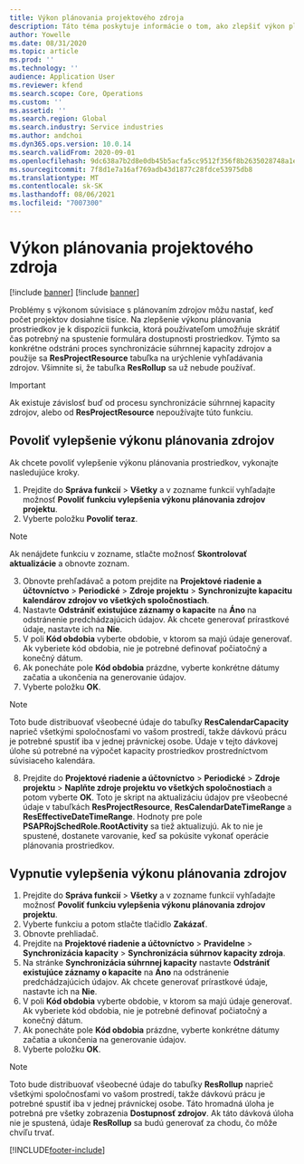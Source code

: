 ```yaml
---
title: Výkon plánovania projektového zdroja
description: Táto téma poskytuje informácie o tom, ako zlepšiť výkon plánovania prostriedkov pre veľký počet projektov.
author: Yowelle
ms.date: 08/31/2020
ms.topic: article
ms.prod: ''
ms.technology: ''
audience: Application User
ms.reviewer: kfend
ms.search.scope: Core, Operations
ms.custom: ''
ms.assetid: ''
ms.search.region: Global
ms.search.industry: Service industries
ms.author: andchoi
ms.dyn365.ops.version: 10.0.14
ms.search.validFrom: 2020-09-01
ms.openlocfilehash: 9dc638a7b2d8e0db45b5acfa5cc9512f356f8b2635028748a1e2c3230605c154
ms.sourcegitcommit: 7f8d1e7a16af769adb43d1877c28fdce53975db8
ms.translationtype: MT
ms.contentlocale: sk-SK
ms.lasthandoff: 08/06/2021
ms.locfileid: "7007300"
---
```

# <a name="project-resource-scheduling-performance"></a>Výkon plánovania projektového zdroja

[!include [banner](../includes/banner.md)]
[!include [banner](../includes/preview-banner.md)]


Problémy s výkonom súvisiace s plánovaním zdrojov môžu nastať, keď počet projektov dosiahne tisíce. Na zlepšenie výkonu plánovania prostriedkov je k dispozícii funkcia, ktorá používateľom umožňuje skrátiť čas potrebný na spustenie formulára dostupnosti prostriedkov. Týmto sa konkrétne odstráni proces synchronizácie súhrnnej kapacity zdrojov a použije sa **ResProjectResource** tabuľka na urýchlenie vyhľadávania zdrojov. Všimnite si, že tabuľka **ResRollup** sa už nebude používať.

> [!IMPORTANT]
> Ak existuje závislosť buď od procesu synchronizácie súhrnnej kapacity zdrojov, alebo od **ResProjectResource** nepoužívajte túto funkciu.

## <a name="enable-resource-scheduling-performance-enhancement"></a>Povoliť vylepšenie výkonu plánovania zdrojov
Ak chcete povoliť vylepšenie výkonu plánovania prostriedkov, vykonajte nasledujúce kroky.

1. Prejdite do **Správa funkcií** > **Všetky** a v zozname funkcií vyhľadajte možnosť **Povoliť funkciu vylepšenia výkonu plánovania zdrojov projektu**.
2. Vyberte položku **Povoliť teraz**.

> [!NOTE]
> Ak nenájdete funkciu v zozname, stlačte možnosť **Skontrolovať aktualizácie** a obnovte zoznam.

3. Obnovte prehľadávač a potom prejdite na **Projektové riadenie a účtovníctvo** > **Periodické** > **Zdroje projektu** > **Synchronizujte kapacitu kalendárov zdrojov vo všetkých spoločnostiach**.
4. Nastavte **Odstrániť existujúce záznamy o kapacite** na **Áno** na odstránenie predchádzajúcich údajov. Ak chcete generovať prírastkové údaje, nastavte ich na **Nie**.
5. V poli **Kód obdobia** vyberte obdobie, v ktorom sa majú údaje generovať. Ak vyberiete kód obdobia, nie je potrebné definovať počiatočný a konečný dátum.
6. Ak ponecháte pole **Kód obdobia** prázdne, vyberte konkrétne dátumy začatia a ukončenia na generovanie údajov.
7. Vyberte položku **OK**.

 > [!NOTE]
 > Toto bude distribuovať všeobecné údaje do tabuľky **ResCalendarCapacity** naprieč všetkými spoločnosťami vo vašom prostredí, takže dávkovú prácu je potrebné spustiť iba v jednej právnickej osobe. Údaje v tejto dávkovej úlohe sú potrebné na výpočet kapacity prostriedkov prostredníctvom súvisiaceho kalendára.

8. Prejdite do **Projektové riadenie a účtovníctvo** > **Periodické** > **Zdroje projektu** > **Naplňte zdroje projektu vo všetkých spoločnostiach** a potom vyberte **OK**. Toto je skript na aktualizáciu údajov pre všeobecné údaje v tabuľkách **ResProjectResource**, **ResCalendarDateTimeRange** a **ResEffectiveDateTimeRange**. Hodnoty pre pole **PSAPRojSchedRole.RootActivity** sa tiež aktualizujú. Ak to nie je spustené, dostanete varovanie, keď sa pokúsite vykonať operácie plánovania prostriedkov.
 
## <a name="turn-off-resource-scheduling-performance-enhancement"></a>Vypnutie vylepšenia výkonu plánovania zdrojov

1. Prejdite do **Správa funkcií** > **Všetky** a v zozname funkcií vyhľadajte možnosť **Povoliť funkciu vylepšenia výkonu plánovania zdrojov projektu**.
2. Vyberte funkciu a potom stlačte tlačidlo **Zakázať**.
3. Obnovte prehliadač.
4. Prejdite na **Projektové riadenie a účtovníctvo** > **Pravidelne** > **Synchronizácia kapacity** > **Synchronizácia súhrnov kapacity zdroja**.
5. Na stránke **Synchronizácia súhrnnej kapacity** nastavte **Odstrániť existujúce záznamy o kapacite** na **Áno** na odstránenie predchádzajúcich údajov. Ak chcete generovať prírastkové údaje, nastavte ich na **Nie**.
6. V poli **Kód obdobia** vyberte obdobie, v ktorom sa majú údaje generovať. Ak vyberiete kód obdobia, nie je potrebné definovať počiatočný a konečný dátum.
7. Ak ponecháte pole **Kód obdobia** prázdne, vyberte konkrétne dátumy začatia a ukončenia na generovanie údajov.
8. Vyberte položku **OK**.

> [!NOTE]
> Toto bude distribuovať všeobecné údaje do tabuľky **ResRollup** naprieč všetkými spoločnosťami vo vašom prostredí, takže dávkovú prácu je potrebné spustiť iba v jednej právnickej osobe. Táto hromadná úloha je potrebná pre všetky zobrazenia **Dostupnosť zdrojov**. Ak táto dávková úloha nie je spustená, údaje **ResRollup** sa budú generovať za chodu, čo môže chvíľu trvať.


[!INCLUDE[footer-include](../includes/footer-banner.md)]